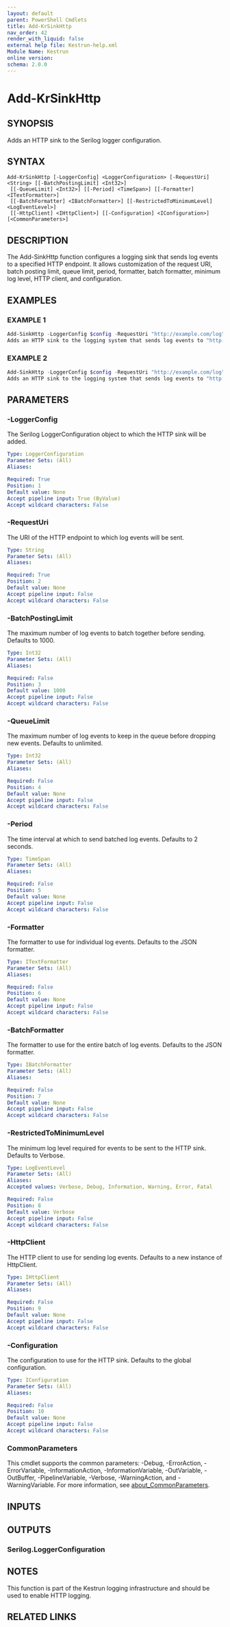 ```yaml
---
layout: default
parent: PowerShell Cmdlets
title: Add-KrSinkHttp
nav_order: 42
render_with_liquid: false
external help file: Kestrun-help.xml
Module Name: Kestrun
online version:
schema: 2.0.0
---
```


# Add-KrSinkHttp

## SYNOPSIS
Adds an HTTP sink to the Serilog logger configuration.

## SYNTAX

```
Add-KrSinkHttp [-LoggerConfig] <LoggerConfiguration> [-RequestUri] <String> [[-BatchPostingLimit] <Int32>]
 [[-QueueLimit] <Int32>] [[-Period] <TimeSpan>] [[-Formatter] <ITextFormatter>]
 [[-BatchFormatter] <IBatchFormatter>] [[-RestrictedToMinimumLevel] <LogEventLevel>]
 [[-HttpClient] <IHttpClient>] [[-Configuration] <IConfiguration>] [<CommonParameters>]
```

## DESCRIPTION
The Add-SinkHttp function configures a logging sink that sends log events to a specified HTTP endpoint.
It allows customization of the request URI, batch posting limit, queue limit, period, formatter, batch formatter, minimum log level, HTTP client, and configuration.

## EXAMPLES

### EXAMPLE 1
```powershell
Add-SinkHttp -LoggerConfig $config -RequestUri "http://example.com/log" -BatchPostingLimit 500 -QueueLimit 100 -Period 1 -Formatter $formatter -BatchFormatter $batchFormatter
Adds an HTTP sink to the logging system that sends log events to "http://example.com/log" with specified batch settings and formatters.
```

### EXAMPLE 2
```powershell
Add-SinkHttp -LoggerConfig $config -RequestUri "http://example.com/log"
Adds an HTTP sink to the logging system that sends log events to "http://example.com/log" with default settings.
```

## PARAMETERS

### -LoggerConfig
The Serilog LoggerConfiguration object to which the HTTP sink will be added.

```yaml
Type: LoggerConfiguration
Parameter Sets: (All)
Aliases:

Required: True
Position: 1
Default value: None
Accept pipeline input: True (ByValue)
Accept wildcard characters: False
```

### -RequestUri
The URI of the HTTP endpoint to which log events will be sent.

```yaml
Type: String
Parameter Sets: (All)
Aliases:

Required: True
Position: 2
Default value: None
Accept pipeline input: False
Accept wildcard characters: False
```

### -BatchPostingLimit
The maximum number of log events to batch together before sending.
Defaults to 1000.

```yaml
Type: Int32
Parameter Sets: (All)
Aliases:

Required: False
Position: 3
Default value: 1000
Accept pipeline input: False
Accept wildcard characters: False
```

### -QueueLimit
The maximum number of log events to keep in the queue before dropping new events.
Defaults to unlimited.

```yaml
Type: Int32
Parameter Sets: (All)
Aliases:

Required: False
Position: 4
Default value: None
Accept pipeline input: False
Accept wildcard characters: False
```

### -Period
The time interval at which to send batched log events.
Defaults to 2 seconds.

```yaml
Type: TimeSpan
Parameter Sets: (All)
Aliases:

Required: False
Position: 5
Default value: None
Accept pipeline input: False
Accept wildcard characters: False
```

### -Formatter
The formatter to use for individual log events.
Defaults to the JSON formatter.

```yaml
Type: ITextFormatter
Parameter Sets: (All)
Aliases:

Required: False
Position: 6
Default value: None
Accept pipeline input: False
Accept wildcard characters: False
```

### -BatchFormatter
The formatter to use for the entire batch of log events.
Defaults to the JSON formatter.

```yaml
Type: IBatchFormatter
Parameter Sets: (All)
Aliases:

Required: False
Position: 7
Default value: None
Accept pipeline input: False
Accept wildcard characters: False
```

### -RestrictedToMinimumLevel
The minimum log level required for events to be sent to the HTTP sink.
Defaults to Verbose.

```yaml
Type: LogEventLevel
Parameter Sets: (All)
Aliases:
Accepted values: Verbose, Debug, Information, Warning, Error, Fatal

Required: False
Position: 8
Default value: Verbose
Accept pipeline input: False
Accept wildcard characters: False
```

### -HttpClient
The HTTP client to use for sending log events.
Defaults to a new instance of HttpClient.

```yaml
Type: IHttpClient
Parameter Sets: (All)
Aliases:

Required: False
Position: 9
Default value: None
Accept pipeline input: False
Accept wildcard characters: False
```

### -Configuration
The configuration to use for the HTTP sink.
Defaults to the global configuration.

```yaml
Type: IConfiguration
Parameter Sets: (All)
Aliases:

Required: False
Position: 10
Default value: None
Accept pipeline input: False
Accept wildcard characters: False
```

### CommonParameters
This cmdlet supports the common parameters: -Debug, -ErrorAction, -ErrorVariable, -InformationAction, -InformationVariable, -OutVariable, -OutBuffer, -PipelineVariable, -Verbose, -WarningAction, and -WarningVariable. For more information, see [about_CommonParameters](http://go.microsoft.com/fwlink/?LinkID=113216).

## INPUTS

## OUTPUTS

### Serilog.LoggerConfiguration
## NOTES
This function is part of the Kestrun logging infrastructure and should be used to enable HTTP logging.

## RELATED LINKS
